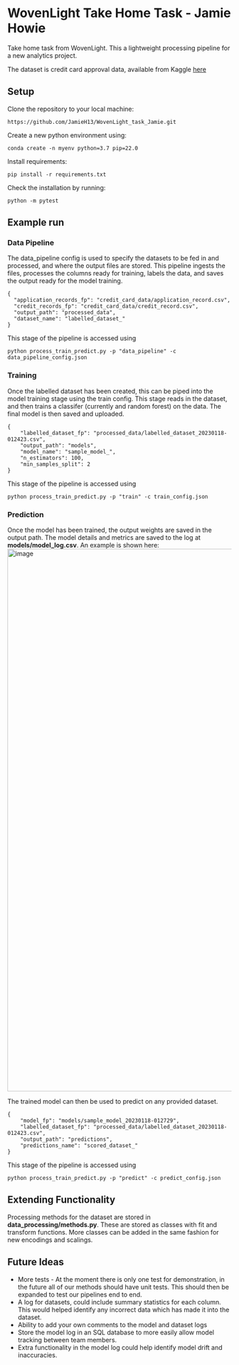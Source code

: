 # WovenLight Take Home Task - Jamie Howie

Take home task from WovenLight. This a lightweight processing pipeline for a new analytics project.

The dataset is credit card approval data, available from Kaggle [here](https://www.kaggle.com/datasets/rikdifos/credit-card-approval-prediction)

## Setup

Clone the repository to your local machine:
```
https://github.com/JamieH13/WovenLight_task_Jamie.git
```

Create a new python environment using:
```
conda create -n myenv python=3.7 pip=22.0
```

Install requirements:
```
pip install -r requirements.txt
```

Check the installation by running:
```
python -m pytest
```

## Example run
### Data Pipeline
The data_pipeline config is used to specify the datasets to be fed in and processed, and where the output files are stored. This pipeline ingests the files, processes the columns ready for training, labels the data, and saves the output ready for the model training.
```
{
  "application_records_fp": "credit_card_data/application_record.csv",
  "credit_records_fp": "credit_card_data/credit_record.csv",
  "output_path": "processed_data",
  "dataset_name": "labelled_dataset_"
}
```
This stage of the pipeline is accessed using
```
python process_train_predict.py -p "data_pipeline" -c data_pipeline_config.json
```
### Training
Once the labelled dataset has been created, this can be piped into the model training stage using the train config. This stage reads in the dataset, and then trains a classifer (currently and random forest) on the data. The final model is then saved and uploaded.
```
{
    "labelled_dataset_fp": "processed_data/labelled_dataset_20230118-012423.csv",
    "output_path": "models",
    "model_name": "sample_model_",
    "n_estimators": 100,
    "min_samples_split": 2
}
```
This stage of the pipeline is accessed using
```
python process_train_predict.py -p "train" -c train_config.json
```
### Prediction
Once the model has been trained, the output weights are saved in the output path. The model details and metrics are saved to the log at **models/model_log.csv**. An example is shown here:
<img width="1219" alt="image" src="https://user-images.githubusercontent.com/87650224/213168700-1ab1a5e3-6d7d-41e8-b879-530837407bfc.png">

The trained model can then be used to predict on any provided dataset.
```
{
    "model_fp": "models/sample_model_20230118-012729",
    "labelled_dataset_fp": "processed_data/labelled_dataset_20230118-012423.csv",
    "output_path": "predictions",
    "predictions_name": "scored_dataset_"
}
```

This stage of the pipeline is accessed using
```
python process_train_predict.py -p "predict" -c predict_config.json
```

## Extending Functionality

Processing methods for the dataset are stored in **data_processing/methods.py**. These are stored as classes with fit and transform functions. More classes can be added in the same fashion for new encodings and scalings.

## Future Ideas
- More tests - At the moment there is only one test for demonstration, in the future all of our methods should have unit tests. This should then be expanded to test our pipelines end to end.
- A log for datasets, could include summary statistics for each column. This would helped identify any incorrect data which has made it into the dataset.
- Ability to add your own comments to the model and dataset logs
- Store the model log in an SQL database to more easily allow model tracking between team members.
- Extra functionality in the model log could help identify model drift and inaccuracies.



